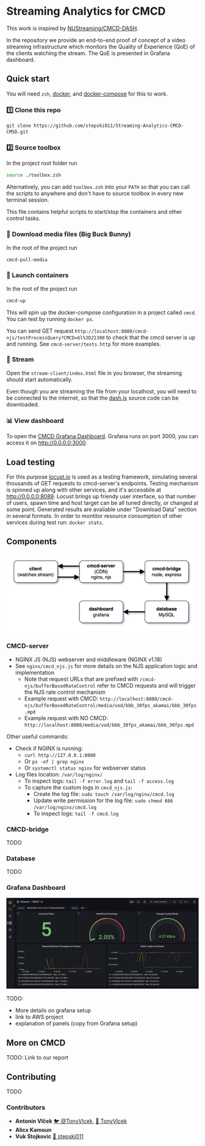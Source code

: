 # Streaming Analytics for CMCD

This work is inspired by [NUStreaming/CMCD-DASH](https://github.com/NUStreaming/CMCD-DASH).

In the repository we provide an end-to-end proof of concept of a video streaming infrastructure which monitors the Quality of Experience (QoE) of the clients watching the stream. The QoE is presented in Grafana dashboard.


## Quick start

You will need `zsh`, [docker](https://docs.docker.com/get-docker/), and [docker-compose](https://docs.docker.com/compose/install/) for this to work.

### 1️⃣ Clone this repo
```
git clone https://github.com/stepski011/Streaming-Analytics-CMCD-CMSD.git
```

### 2️⃣ Source toolbox
In the project root folder run
```bash
source ./toolbox.zsh
```

Alternatively, you can add `toolbox.zsh` into your `PATH` so that you can call the scripts to anywhere and don't have to source toolbox in every new terminal session.

This file contains helpful scripts to start/stop the containers and other control tasks.

### 🐇 Download media files (Big Buck Bunny)
In the root of the project run
```bash
cmcd-pull-media
```

### 🚀 Launch containers
In the root of the project run
```bash
cmcd-up
```

This will spin up the docker-compose configuration in a project called `cmcd`. You can test by running `docker ps`.

You can send GET request `http://localhost:8080/cmcd-njs/testProcessQuery?CMCD=bl%3D21300` to check that the cmcd server is up and running. See `cmcd-server/tests.http` for more examples.

### 🎉 Stream
Open the `stream-client/index.html` file in you browser, the streaming should start automatically.

Even though you are streaming the file from your localhost, you will need to be connected to the internet, so that the [dash.js](https://github.com/Dash-Industry-Forum/dash.js) source code can be downloaded.

### 📊 View dashboard
To open the [CMCD Grafana Dashboard](http://0.0.0.0:3000/d/rivvtDJVz/cmcd). Grafana runs on port 3000, you can access it on http://0.0.0.0:3000.

## Load testing
For this purpose [locust.io](https://locust.io/) is used as a testing framework, simulating several thousands of GET requests to cmcd-server's endpoints.
Testing mechanism is spinned up along with other services, and it's accessbile at http://0.0.0.0:8089. Locust brings up friendy user interface, so that number of users, spawn time and host target can be all tuned directly, or changed at some point. Generated results are available under "Download Data" section in several formats. In order to montitor resource consumption of other services during test run: `docker stats`.

## Components
![Architecture Diagram](./docs/assets/architecture.png)

### CMCD-server

- NGINX JS (NJS) webserver and middleware (NGINX v1.18)
- See `nginx/cmcd_njs.js` for more details on the NJS application logic and implementation
    - Note that request URLs that are prefixed with `/cmcd-njs/bufferBasedRateControl` refer to CMCD requests and will trigger the NJS rate control mechanism
    - Example request with CMCD: `http://localhost:8080/cmcd-njs/bufferBasedRateControl/media/vod/bbb_30fps_akamai/bbb_30fps.mpd` 
    - Example request with NO CMCD: `http://localhost:8080/media/vod/bbb_30fps_akamai/bbb_30fps.mpd`

Other useful commands:
- Check if NGINX is running:
  - `curl http://127.0.0.1:8080`
  - Or `ps -ef | grep nginx`
  - Or `systemctl status nginx` for webserver status
- Log files location: `/var/log/nginx/`
  - To inspect logs: `tail -f error.log` and `tail -f access.log`
  - To capture the custom logs in `cmcd_njs.js`:
    - Create the log file: `sudo touch /var/log/nginx/cmcd.log`
    - Update write permission for the log file: `sudo chmod 666 /var/log/nginx/cmcd.log`
    - To inspect logs: `tail -f cmcd.log`

### CMCD-bridge
TODO

### Database
TODO

### Grafana Dashboard
![CMCD Dashboard in Grafana](./docs/assets/grafana-dashboard.png)

TODO:
- More details on grafana setup
- link to AWS project
- explanation of panels (copy from Grafana setup)


## More on CMCD
TODO: Link to our report

## Contributing
TODO


### Contributors
- **Antonín Vlček** [🐦 @TonyVlcek](https://twitter.com/TonyVlcek), [🐙 TonyVlcek](https://github.com/TonyVlcek)
- **Alicx Kamoun**
- **Vuk Stojkovic** [🐙 stepski011](https://github.com/stepski011)
